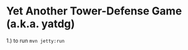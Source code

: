 Yet Another Tower-Defense Game (a.k.a. yatdg)
=============================================

1.) to run `mvn jetty:run`
